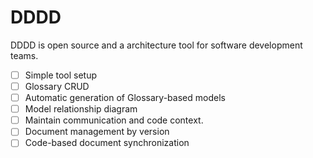 
# DDDD

DDDD is open source and a architecture tool for software development teams.

- [ ] Simple tool setup 
- [ ] Glossary CRUD
- [ ] Automatic generation of Glossary-based models
- [ ] Model relationship diagram
- [ ] Maintain communication and code context.
- [ ] Document management by version
- [ ] Code-based document synchronization
